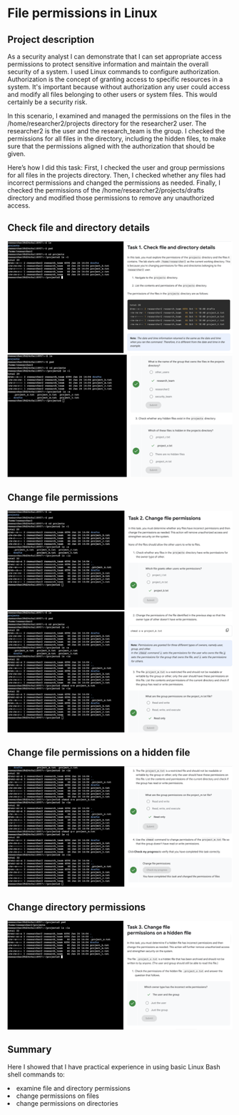 <h1> File permissions in Linux </h1>
<h2> Project description </h2>
<p>As a security analyst I can demonstrate that I can set appropriate access permissions to protect sensitive information and maintain the overall security of a system. I used Linux commands to configure authorization. Authorization is the concept of granting access to specific resources in a system. It's important because without authorization any user could access and modify all files belonging to other users or system files. This would certainly be a security risk.</p>
<p>In this scenario, I examined and managed the permissions on the files in the /home/researcher2/projects directory for the researcher2 user. The researcher2 is the user and the research_team is the group. I checked the permissions for all files in the directory, including the hidden files, to make sure that the permissions aligned with the authorization that should be given.</p> 
<p>Here’s how I did this task: First, I checked the user and group permissions for all files in the projects directory. Then, I checked whether any files had incorrect permissions and changed the permissions as needed. Finally, I checked the permissions of the /home/researcher2/projects/drafts directory and modified those permissions to remove any unauthorized access.</p>

<h2>Check file and directory details</h2>
<img src="https://github.com/BrianRivera22/File-permissions-in-Linux/blob/main/File%20permissions%20in%20Linux%201.png" />
<img src="https://github.com/BrianRivera22/BrianRivera22/blob/main/File%20permissions%20in%20Linux%202.png" />

<h2>Change file permissions</h2>
<img src="https://github.com/BrianRivera22/BrianRivera22/blob/main/File%20permissions%20in%20Linux%203.png" />
<img src="https://github.com/BrianRivera22/BrianRivera22/blob/main/File%20permissions%20in%20Linux%204.png" />

<h2>Change file permissions on a hidden file</h2>
<img src="https://github.com/BrianRivera22/BrianRivera22/blob/main/File%20permissions%20in%20Linux%205.png" />

<h2>Change directory permissions</h2>
<img src="https://github.com/BrianRivera22/BrianRivera22/blob/main/File%20permissions%20in%20Linux%206.png" />

<h2>Summary</h2>
<p>Here I showed that I have practical experience in using basic Linux Bash shell commands to:</p>
<li>examine file and directory permissions</li>
<li>change permissions on files</li>
<li>change permissions on directories </li>





